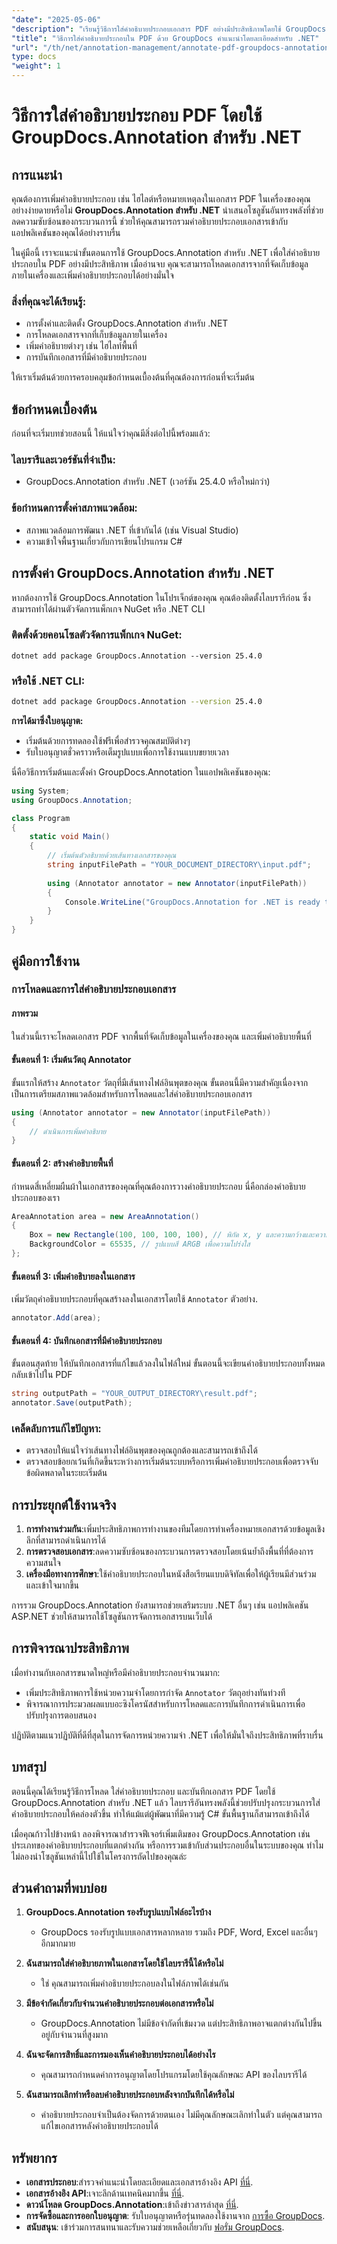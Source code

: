 ```yaml
---
"date": "2025-05-06"
"description": "เรียนรู้วิธีการใส่คำอธิบายประกอบเอกสาร PDF อย่างมีประสิทธิภาพโดยใช้ GroupDocs.Annotation สำหรับ .NET คู่มือนี้ครอบคลุมถึงการตั้งค่า การเพิ่มคำอธิบายประกอบ และการบันทึกงานของคุณ"
"title": "วิธีการใส่คำอธิบายประกอบใน PDF ด้วย GroupDocs คำแนะนำโดยละเอียดสำหรับ .NET"
"url": "/th/net/annotation-management/annotate-pdf-groupdocs-annotation-net/"
type: docs
"weight": 1
---
```


# วิธีการใส่คำอธิบายประกอบ PDF โดยใช้ GroupDocs.Annotation สำหรับ .NET

## การแนะนำ

คุณต้องการเพิ่มคำอธิบายประกอบ เช่น ไฮไลต์หรือหมายเหตุลงในเอกสาร PDF ในเครื่องของคุณอย่างง่ายดายหรือไม่ **GroupDocs.Annotation สำหรับ .NET** นำเสนอโซลูชันอันทรงพลังที่ช่วยลดความซับซ้อนของกระบวนการนี้ ช่วยให้คุณสามารถรวมคำอธิบายประกอบเอกสารเข้ากับแอปพลิเคชันของคุณได้อย่างราบรื่น

ในคู่มือนี้ เราจะแนะนำขั้นตอนการใช้ GroupDocs.Annotation สำหรับ .NET เพื่อใส่คำอธิบายประกอบใน PDF อย่างมีประสิทธิภาพ เมื่ออ่านจบ คุณจะสามารถโหลดเอกสารจากที่จัดเก็บข้อมูลภายในเครื่องและเพิ่มคำอธิบายประกอบได้อย่างมั่นใจ

### สิ่งที่คุณจะได้เรียนรู้:
- การตั้งค่าและติดตั้ง GroupDocs.Annotation สำหรับ .NET
- การโหลดเอกสารจากที่เก็บข้อมูลภายในเครื่อง
- เพิ่มคำอธิบายต่างๆ เช่น ไฮไลท์พื้นที่
- การบันทึกเอกสารที่มีคำอธิบายประกอบ

ให้เราเริ่มต้นด้วยการครอบคลุมข้อกำหนดเบื้องต้นที่คุณต้องการก่อนที่จะเริ่มต้น

## ข้อกำหนดเบื้องต้น

ก่อนที่จะเริ่มบทช่วยสอนนี้ ให้แน่ใจว่าคุณมีสิ่งต่อไปนี้พร้อมแล้ว:

### ไลบรารีและเวอร์ชันที่จำเป็น:
- GroupDocs.Annotation สำหรับ .NET (เวอร์ชัน 25.4.0 หรือใหม่กว่า)

### ข้อกำหนดการตั้งค่าสภาพแวดล้อม:
- สภาพแวดล้อมการพัฒนา .NET ที่เข้ากันได้ (เช่น Visual Studio)
- ความเข้าใจพื้นฐานเกี่ยวกับการเขียนโปรแกรม C#

## การตั้งค่า GroupDocs.Annotation สำหรับ .NET

หากต้องการใช้ GroupDocs.Annotation ในโปรเจ็กต์ของคุณ คุณต้องติดตั้งไลบรารีก่อน ซึ่งสามารถทำได้ผ่านตัวจัดการแพ็กเกจ NuGet หรือ .NET CLI

### ติดตั้งด้วยคอนโซลตัวจัดการแพ็กเกจ NuGet:
```shell
dotnet add package GroupDocs.Annotation --version 25.4.0
```

### หรือใช้ .NET CLI:
```bash
dotnet add package GroupDocs.Annotation --version 25.4.0
```

**การได้มาซึ่งใบอนุญาต:**
- เริ่มต้นด้วยการทดลองใช้ฟรีเพื่อสำรวจคุณสมบัติต่างๆ
- รับใบอนุญาตชั่วคราวหรือเต็มรูปแบบเพื่อการใช้งานแบบขยายเวลา

นี่คือวิธีการเริ่มต้นและตั้งค่า GroupDocs.Annotation ในแอปพลิเคชันของคุณ:

```csharp
using System;
using GroupDocs.Annotation;

class Program
{
    static void Main()
    {
        // เริ่มต้นตัวอธิบายด้วยเส้นทางเอกสารของคุณ
        string inputFilePath = "YOUR_DOCUMENT_DIRECTORY\input.pdf";
        
        using (Annotator annotator = new Annotator(inputFilePath))
        {
            Console.WriteLine("GroupDocs.Annotation for .NET is ready to use.");
        }
    }
}
```

## คู่มือการใช้งาน

### การโหลดและการใส่คำอธิบายประกอบเอกสาร

#### ภาพรวม
ในส่วนนี้เราจะโหลดเอกสาร PDF จากพื้นที่จัดเก็บข้อมูลในเครื่องของคุณ และเพิ่มคำอธิบายพื้นที่

#### ขั้นตอนที่ 1: เริ่มต้นวัตถุ Annotator
ขั้นแรกให้สร้าง `Annotator` วัตถุที่มีเส้นทางไฟล์อินพุตของคุณ ขั้นตอนนี้มีความสำคัญเนื่องจากเป็นการเตรียมสภาพแวดล้อมสำหรับการโหลดและใส่คำอธิบายประกอบเอกสาร

```csharp
using (Annotator annotator = new Annotator(inputFilePath))
{
    // ดำเนินการเพิ่มคำอธิบาย
}
```

#### ขั้นตอนที่ 2: สร้างคำอธิบายพื้นที่
กำหนดสี่เหลี่ยมผืนผ้าในเอกสารของคุณที่คุณต้องการวางคำอธิบายประกอบ นี่คือกล่องคำอธิบายประกอบของเรา

```csharp
AreaAnnotation area = new AreaAnnotation()
{
    Box = new Rectangle(100, 100, 100, 100), // พิกัด x, y และความกว้างและความสูง
    BackgroundColor = 65535, // รูปแบบสี ARGB เพื่อความโปร่งใส
};
```

#### ขั้นตอนที่ 3: เพิ่มคำอธิบายลงในเอกสาร
เพิ่มวัตถุคำอธิบายประกอบที่คุณสร้างลงในเอกสารโดยใช้ `Annotator` ตัวอย่าง.

```csharp
annotator.Add(area);
```

#### ขั้นตอนที่ 4: บันทึกเอกสารที่มีคำอธิบายประกอบ
ขั้นตอนสุดท้าย ให้บันทึกเอกสารที่แก้ไขแล้วลงในไฟล์ใหม่ ขั้นตอนนี้จะเขียนคำอธิบายประกอบทั้งหมดกลับเข้าไปใน PDF

```csharp
string outputPath = "YOUR_OUTPUT_DIRECTORY\result.pdf";
annotator.Save(outputPath);
```

### เคล็ดลับการแก้ไขปัญหา:
- ตรวจสอบให้แน่ใจว่าเส้นทางไฟล์อินพุตของคุณถูกต้องและสามารถเข้าถึงได้
- ตรวจสอบข้อยกเว้นที่เกิดขึ้นระหว่างการเริ่มต้นระบบหรือการเพิ่มคำอธิบายประกอบเพื่อตรวจจับข้อผิดพลาดในระยะเริ่มต้น

## การประยุกต์ใช้งานจริง

1. **การทำงานร่วมกัน**:เพิ่มประสิทธิภาพการทำงานของทีมโดยการทำเครื่องหมายเอกสารด้วยข้อมูลเชิงลึกที่สามารถดำเนินการได้
2. **การตรวจสอบเอกสาร**:ลดความซับซ้อนของกระบวนการตรวจสอบโดยเน้นย้ำถึงพื้นที่ที่ต้องการความสนใจ
3. **เครื่องมือทางการศึกษา**:ใช้คำอธิบายประกอบในหนังสือเรียนแบบดิจิทัลเพื่อให้ผู้เรียนมีส่วนร่วมและเข้าใจมากขึ้น

การรวม GroupDocs.Annotation ยังสามารถช่วยเสริมระบบ .NET อื่นๆ เช่น แอปพลิเคชัน ASP.NET ช่วยให้สามารถใช้โซลูชันการจัดการเอกสารบนเว็บได้

## การพิจารณาประสิทธิภาพ

เมื่อทำงานกับเอกสารขนาดใหญ่หรือมีคำอธิบายประกอบจำนวนมาก:
- เพิ่มประสิทธิภาพการใช้หน่วยความจำโดยการกำจัด `Annotator` วัตถุอย่างทันท่วงที
- พิจารณาการประมวลผลแบบอะซิงโครนัสสำหรับการโหลดและการบันทึกการดำเนินการเพื่อปรับปรุงการตอบสนอง

ปฏิบัติตามแนวปฏิบัติที่ดีที่สุดในการจัดการหน่วยความจำ .NET เพื่อให้มั่นใจถึงประสิทธิภาพที่ราบรื่น

## บทสรุป

ตอนนี้คุณได้เรียนรู้วิธีการโหลด ใส่คำอธิบายประกอบ และบันทึกเอกสาร PDF โดยใช้ GroupDocs.Annotation สำหรับ .NET แล้ว ไลบรารีอันทรงพลังนี้ช่วยปรับปรุงกระบวนการใส่คำอธิบายประกอบให้คล่องตัวขึ้น ทำให้แม้แต่ผู้พัฒนาที่มีความรู้ C# ขั้นพื้นฐานก็สามารถเข้าถึงได้

เมื่อคุณก้าวไปข้างหน้า ลองพิจารณาสำรวจฟีเจอร์เพิ่มเติมของ GroupDocs.Annotation เช่น ประเภทของคำอธิบายประกอบที่แตกต่างกัน หรือการรวมเข้ากับส่วนประกอบอื่นในระบบของคุณ ทำไมไม่ลองนำโซลูชันเหล่านี้ไปใช้ในโครงการถัดไปของคุณล่ะ

## ส่วนคำถามที่พบบ่อย

1. **GroupDocs.Annotation รองรับรูปแบบไฟล์อะไรบ้าง**
   - GroupDocs รองรับรูปแบบเอกสารหลากหลาย รวมถึง PDF, Word, Excel และอื่นๆ อีกมากมาย

2. **ฉันสามารถใส่คำอธิบายภาพในเอกสารโดยใช้ไลบรารีนี้ได้หรือไม่**
   - ใช่ คุณสามารถเพิ่มคำอธิบายประกอบลงในไฟล์ภาพได้เช่นกัน

3. **มีข้อจำกัดเกี่ยวกับจำนวนคำอธิบายประกอบต่อเอกสารหรือไม่**
   - GroupDocs.Annotation ไม่มีข้อจำกัดที่เข้มงวด แต่ประสิทธิภาพอาจแตกต่างกันไปขึ้นอยู่กับจำนวนที่สูงมาก

4. **ฉันจะจัดการสิทธิ์และการมองเห็นคำอธิบายประกอบได้อย่างไร**
   - คุณสามารถกำหนดค่าการอนุญาตโดยโปรแกรมโดยใช้คุณลักษณะ API ของไลบรารีได้

5. **ฉันสามารถเลิกทำหรือลบคำอธิบายประกอบหลังจากบันทึกได้หรือไม่**
   - คำอธิบายประกอบจำเป็นต้องจัดการด้วยตนเอง ไม่มีคุณลักษณะเลิกทำในตัว แต่คุณสามารถแก้ไขเอกสารหลังคำอธิบายประกอบได้

## ทรัพยากร

- **เอกสารประกอบ**:สำรวจคำแนะนำโดยละเอียดและเอกสารอ้างอิง API [ที่นี่](https://docs-groupdocs.com/annotation/net/).
- **เอกสารอ้างอิง API**:เจาะลึกด้านเทคนิคมากขึ้น [ที่นี่](https://reference-groupdocs.com/annotation/net/).
- **ดาวน์โหลด GroupDocs.Annotation**:เข้าถึงข่าวสารล่าสุด [ที่นี่](https://releases-groupdocs.com/annotation/net/).
- **การจัดซื้อและการออกใบอนุญาต**: รับใบอนุญาตหรือรุ่นทดลองใช้งานจาก [การซื้อ GroupDocs](https://purchase-groupdocs.com/buy).
- **สนับสนุน**: เข้าร่วมการสนทนาและรับความช่วยเหลือเกี่ยวกับ [ฟอรั่ม GroupDocs](https://forum-groupdocs.com/c/annotation).